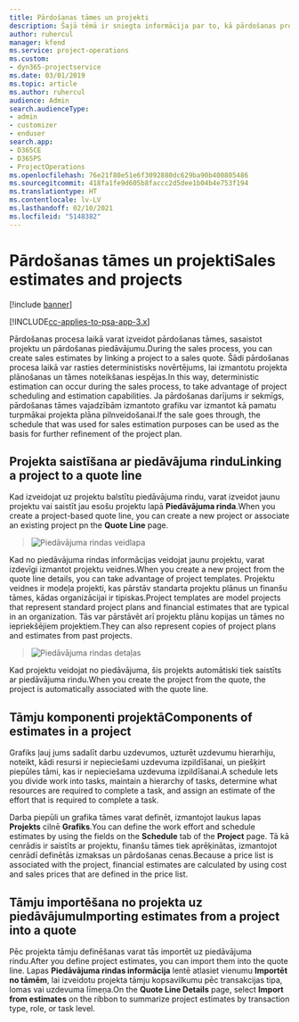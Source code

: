 ```yaml
---
title: Pārdošanas tāmes un projekti
description: Šajā tēmā ir sniegta informācija par to, kā pārdošanas procesā izdevīgi izmantot plānošanu un tāmes.
author: ruhercul
manager: kfend
ms.service: project-operations
ms.custom:
- dyn365-projectservice
ms.date: 03/01/2019
ms.topic: article
ms.author: ruhercul
audience: Admin
search.audienceType:
- admin
- customizer
- enduser
search.app:
- D365CE
- D365PS
- ProjectOperations
ms.openlocfilehash: 76e21f80e51e6f3092880dc629ba90b400805486
ms.sourcegitcommit: 418fa1fe9d605b8faccc2d5dee1b04b4e753f194
ms.translationtype: HT
ms.contentlocale: lv-LV
ms.lasthandoff: 02/10/2021
ms.locfileid: "5148382"
---
```

# <a name="sales-estimates-and-projects"></a><span data-ttu-id="25b55-103">Pārdošanas tāmes un projekti</span><span class="sxs-lookup"><span data-stu-id="25b55-103">Sales estimates and projects</span></span>

[!include [banner](../includes/psa-now-project-operations.md)]

[!INCLUDE[cc-applies-to-psa-app-3.x](../includes/cc-applies-to-psa-app-3x.md)]

<span data-ttu-id="25b55-104">Pārdošanas procesa laikā varat izveidot pārdošanas tāmes, sasaistot projektu un pārdošanas piedāvājumu.</span><span class="sxs-lookup"><span data-stu-id="25b55-104">During the sales process, you can create sales estimates by linking a project to a sales quote.</span></span> <span data-ttu-id="25b55-105">Šādi pārdošanas procesa laikā var rasties deterministisks novērtējums, lai izmantotu projekta plānošanas un tāmes noteikšanas iespējas.</span><span class="sxs-lookup"><span data-stu-id="25b55-105">In this way, deterministic estimation can occur during the sales process, to take advantage of project scheduling and estimation capabilities.</span></span> <span data-ttu-id="25b55-106">Ja pārdošanas darījums ir sekmīgs, pārdošanas tāmes vajadzībām izmantoto grafiku var izmantot kā pamatu turpmākai projekta plāna pilnveidošanai.</span><span class="sxs-lookup"><span data-stu-id="25b55-106">If the sale goes through, the schedule that was used for sales estimation purposes can be used as the basis for further refinement of the project plan.</span></span>

## <a name="linking-a-project-to-a-quote-line"></a><span data-ttu-id="25b55-107">Projekta saistīšana ar piedāvājuma rindu</span><span class="sxs-lookup"><span data-stu-id="25b55-107">Linking a project to a quote line</span></span>

<span data-ttu-id="25b55-108">Kad izveidojat uz projektu balstītu piedāvājuma rindu, varat izveidot jaunu projektu vai saistīt jau esošu projektu lapā **Piedāvājuma rinda**.</span><span class="sxs-lookup"><span data-stu-id="25b55-108">When you create a project-based quote line, you can create a new project or associate an existing project pn the **Quote Line** page.</span></span> 

> ![Piedāvājuma rindas veidlapa](media/project-8.png)
 
<span data-ttu-id="25b55-110">Kad no piedāvājuma rindas informācijas veidojat jaunu projektu, varat izdevīgi izmantot projektu veidnes.</span><span class="sxs-lookup"><span data-stu-id="25b55-110">When you create a new project from the quote line details, you can take advantage of project templates.</span></span> <span data-ttu-id="25b55-111">Projektu veidnes ir modeļa projekti, kas pārstāv standarta projektu plānus un finanšu tāmes, kādas organizācijai ir tipiskas.</span><span class="sxs-lookup"><span data-stu-id="25b55-111">Project templates are model projects that represent standard project plans and financial estimates that are typical in an organization.</span></span> <span data-ttu-id="25b55-112">Tās var pārstāvēt arī projektu plānu kopijas un tāmes no iepriekšējiem projektiem.</span><span class="sxs-lookup"><span data-stu-id="25b55-112">They can also represent copies of project plans and estimates from past projects.</span></span>

> ![Piedāvājuma rindas detaļas](media/project-9.png)
  
<span data-ttu-id="25b55-114">Kad projektu veidojat no piedāvājuma, šis projekts automātiski tiek saistīts ar piedāvājuma rindu.</span><span class="sxs-lookup"><span data-stu-id="25b55-114">When you create the project from the quote, the project is automatically associated with the quote line.</span></span>

## <a name="components-of-estimates-in-a-project"></a><span data-ttu-id="25b55-115">Tāmju komponenti projektā</span><span class="sxs-lookup"><span data-stu-id="25b55-115">Components of estimates in a project</span></span>

<span data-ttu-id="25b55-116">Grafiks ļauj jums sadalīt darbu uzdevumos, uzturēt uzdevumu hierarhiju, noteikt, kādi resursi ir nepieciešami uzdevuma izpildīšanai, un piešķirt piepūles tāmi, kas ir nepieciešama uzdevuma izpildīšanai.</span><span class="sxs-lookup"><span data-stu-id="25b55-116">A schedule lets you divide work into tasks, maintain a hierarchy of tasks, determine what resources are required to complete a task, and assign an estimate of the effort that is required to complete a task.</span></span>

<span data-ttu-id="25b55-117">Darba piepūli un grafika tāmes varat definēt, izmantojot laukus lapas **Projekts** cilnē **Grafiks**.</span><span class="sxs-lookup"><span data-stu-id="25b55-117">You can define the work effort and schedule estimates by using the fields on the **Schedule** tab of the **Project** page.</span></span> <span data-ttu-id="25b55-118">Tā kā cenrādis ir saistīts ar projektu, finanšu tāmes tiek aprēķinātas, izmantojot cenrādī definētās izmaksas un pārdošanas cenas.</span><span class="sxs-lookup"><span data-stu-id="25b55-118">Because a price list is associated with the project, financial estimates are calculated by using cost and sales prices that are defined in the price list.</span></span>

## <a name="importing-estimates-from-a-project-into-a-quote"></a><span data-ttu-id="25b55-119">Tāmju importēšana no projekta uz piedāvājumu</span><span class="sxs-lookup"><span data-stu-id="25b55-119">Importing estimates from a project into a quote</span></span>

<span data-ttu-id="25b55-120">Pēc projekta tāmju definēšanas varat tās importēt uz piedāvājuma rindu.</span><span class="sxs-lookup"><span data-stu-id="25b55-120">After you define project estimates, you can import them into the quote line.</span></span> <span data-ttu-id="25b55-121">Lapas **Piedāvājuma rindas informācija** lentē atlasiet vienumu **Importēt no tāmēm**, lai izveidotu projekta tāmju kopsavilkumu pēc transakcijas tipa, lomas vai uzdevuma līmeņa.</span><span class="sxs-lookup"><span data-stu-id="25b55-121">On the **Quote Line Details** page, select **Import from estimates** on the ribbon to summarize project estimates by transaction type, role, or task level.</span></span>

